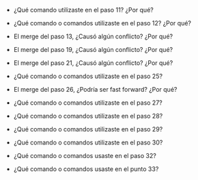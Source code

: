 - ¿Qué comando utilizaste en el paso 11? ¿Por qué?


- ¿Qué comando o comandos utilizaste en el paso 12? ¿Por qué?


- El merge del paso 13, ¿Causó algún conflicto? ¿Por qué?


- El merge del paso 19, ¿Causó algún conflicto? ¿Por qué?


- El merge del paso 21, ¿Causó algún conflicto? ¿Por qué?


- ¿Qué comando o comandos utilizaste en el paso 25?


- El merge del paso 26, ¿Podría ser fast forward? ¿Por qué?


- ¿Qué comando o comandos utilizaste en el paso 27?


- ¿Qué comando o comandos utilizaste en el paso 28?


- ¿Qué comando o comandos utilizaste en el paso 29?


- ¿Qué comando o comandos utilizaste en el paso 30?


- ¿Qué comando o comandos usaste en el paso 32?


- ¿Qué comando o comandos usaste en el punto 33?